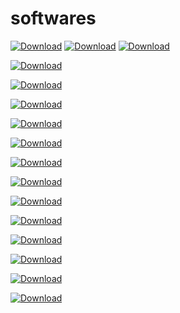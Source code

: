# softwares

  [![Download](https://img.shields.io/badge/Download-MPLAB_X_IDE-blue)](https://drive.google.com/drive/folders/11P2LgOgxX8RGXA0BdZXh3T23SMepfAdJ?usp=drive_link)
                         [![Download](https://img.shields.io/badge/Download-WIRESHARK-blue)](https://drive.google.com/file/d/1wKMIBNj6kYsIWDY0b9XgXW3hXjALy-lY/view?usp=drive_link)
                         [![Download](https://img.shields.io/badge/Download-VSC-blue)](https://drive.google.com/file/d/1O4Wfgys-9tB8UktzE45tFc5e5k4-T4YO/view?usp=drive_link)

[![Download](https://img.shields.io/badge/Download-VNC-blue)](https://drive.google.com/file/d/1sPyEfgUhiwclucXPyP7WYm35yHUIRdjE/view?usp=drive_link)

[![Download](https://img.shields.io/badge/Download-TINY_BOOTLOADER-blue)](https://drive.google.com/file/d/14rSMTnCS_bpE3JJDGw130rP0l0kpNh0K/view?usp=drive_link)

[![Download](https://img.shields.io/badge/Download-TERATERM-blue)](https://drive.google.com/file/d/10Jc_e5EazsfYEGwW16MvuAnN9l7fvU-R/view?usp=drive_link)

[![Download](https://img.shields.io/badge/Download-NMAP-blue)](https://drive.google.com/file/d/1puiQ-jJmf6y7ipKnjYog2GyVAjZye8Wm/view?usp=drive_link)

[![Download](https://img.shields.io/badge/Download-MINGW-blue)](https://drive.google.com/file/d/1XXMgnDIVSRrRTG8xscn3W7QBxP3zsVb2/view?usp=drive_link)

[![Download](https://img.shields.io/badge/Download-KEIL_U_VISION-blue)](https://drive.google.com/file/d/19UTeE155SNTfwr9JELwxw1GENBNVTFlU/view?usp=drive_link)

[![Download](https://img.shields.io/badge/Download-FLASHMAGIC-blue)](https://drive.google.com/file/d/1Q6H-ky1oYC-yge68hnC64TUmD9Jl56w4/view?usp=drive_link)

[![Download](https://img.shields.io/badge/Download-EASYEDA-blue)](https://drive.google.com/file/d/1MDX0ecc8EcRdsSYE47zGlp0bfMDWNkba/view?usp=drive_link)

[![Download](https://img.shields.io/badge/Download-CH340_DRIVER-blue)](https://drive.google.com/file/d/1X3wHzqbH5JYynbUxbEfNZX-iM5jr6gN_/view?usp=drive_link)

[![Download](https://img.shields.io/badge/Download-MICROCHIP_STUDIO-blue)](https://drive.google.com/file/d/1utFAa-a6dnmJ9_d0vU0EW4UyKTWVajCN/view?usp=drive_link)

[![Download](https://img.shields.io/badge/Download-XCTU-blue)](https://drive.google.com/file/d/1Y4UAEBXigvQTvC2hKsMJ5cyNYBSiYRjL/view?usp=drive_link)

[![Download](https://img.shields.io/badge/Download-PROTEUS_8_PROFESSIONAL-blue)](https://drive.google.com/file/d/1np74ZBapgnTtOJ5E-FjzOxYnxXaTxOjC/view?usp=drive_link)

[![Download](https://img.shields.io/badge/Download-EAGLE-blue)](https://drive.google.com/file/d/1OSTE9VPw_OaeI9WBVKTBpftSOAmyi__U/view?usp=drive_link)
















